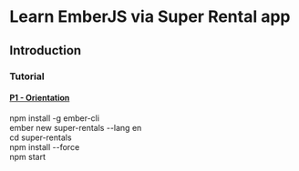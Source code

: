 # Learn EmberJS via Super Rental app
## Introduction

### Tutorial

#### [P1 - Orientation](https://guides.emberjs.com/release/tutorial/part-1/orientation/)
   npm install -g ember-cli  
   ember new super-rentals --lang en  
   cd super-rentals  
   npm install --force  
   npm start

